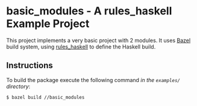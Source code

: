 # basic_modules - A rules_haskell Example Project

This project implements a very basic project with 2 modules.
It uses [Bazel][bazel] build system, using [rules_haskell][rules_haskell]
to define the Haskell build.

[bazel]: https://bazel.build/
[rules_haskell]: https://haskell.build/

## Instructions

To build the package execute the following command *in the `examples/`
directory*:

```
$ bazel build //basic_modules
```
